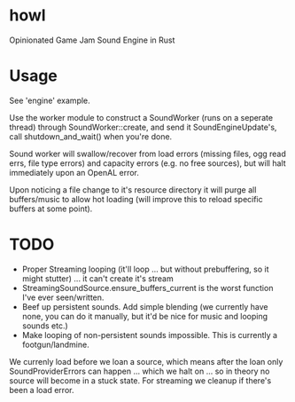# howl
Opinionated Game Jam Sound Engine in Rust

# Usage
See 'engine' example.

Use the worker module to construct a SoundWorker (runs on a seperate thread) through SoundWorker::create, and send it SoundEngineUpdate's, call shutdown_and_wait() when you're done.

Sound worker will swallow/recover from load errors (missing files, ogg read errs, file type errors) and capacity errors (e.g. no free sources), but will halt immediately upon an OpenAL error.

Upon noticing a file change to it's resource directory it will purge all buffers/music to allow hot loading (will improve this to reload specific buffers at some point).

# TODO
- Proper Streaming looping (it'll loop ... but without prebuffering, so it might stutter) ... it can't create it's stream
- StreamingSoundSource.ensure_buffers_current is the worst function I've ever seen/written.
- Beef up persistent sounds. Add simple blending (we currently have none, you can do it manually, but it'd be nice for music and looping sounds etc.)
- Make looping of non-persistent sounds impossible. This is currently a footgun/landmine.

We currenly load before we loan a source, which means after the loan only SoundProviderErrors can happen ... which we halt on ... so in theory no source will become in a stuck state. For streaming we cleanup if there's been a load error.